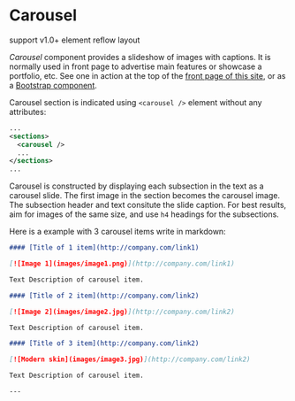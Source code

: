 # Carousel

support <span class="badge badge-dark">v1.0+</span> element <span class="badge badge-secondary">reflow</span> <span class="badge badge-info">layout</span>

_Carousel_ component provides a slideshow of images with captions. It is normally used in front page
to advertise main features or showcase a portfolio, etc. See one in action at the top of the
[front page of this site][carousel-reflow], or as a [Bootstrap component][carousel-bootstrap].

Carousel section is indicated using `<carousel />` element without any attributes:

```xml
...
<sections>
  <carousel />
  ...
</sections>
...
```

Carousel is constructed by displaying each subsection in the text as a carousel slide. The first
image in the section becomes the carousel image. The subsection header and text consitute the slide
caption. For best results, aim for images of the same size, and use `h4` headings for the
subsections.

Here is a example with 3 carousel items write in markdown:

```markdown
#### [Title of 1 item](http://company.com/link1)

[![Image 1](images/image1.png)](http://company.com/link1)

Text Description of carousel item.

#### [Title of 2 item](http://company.com/link2)

[![Image 2](images/image2.jpg)](http://company.com/link2)

Text Description of carousel item.

#### [Title of 3 item](http://company.com/link2)

[![Modern skin](images/image3.jpg)](http://company.com/link2)

Text Description of carousel item.

---
```

[carousel-reflow]: ../
[carousel-bootstrap]: http://twitter.github.com/bootstrap/javascript.html#carousel
